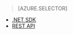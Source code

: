> [AZURE.SELECTOR]
- [.NET SDK](../articles/media-services/media-services-dotnet-how-to-use.md)
- [REST API](../articles/media-services/media-services-rest-how-to-use.md)

<!---HONumber=62-->